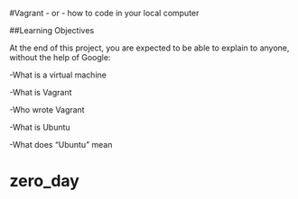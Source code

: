 #Vagrant - or - how to code in your local computer

##Learning Objectives

At the end of this project, you are expected to be able to explain to anyone, without the help of Google:

-What is a virtual machine

-What is Vagrant

-Who wrote Vagrant

-What is Ubuntu

-What does “Ubuntu” mean
# zero_day
